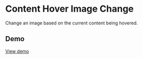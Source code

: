 # Content Hover Image Change

Change an image based on the current content being hovered.

## Demo

[View demo](https://kawsersimanto.github.io/content-hover-image-change/)
